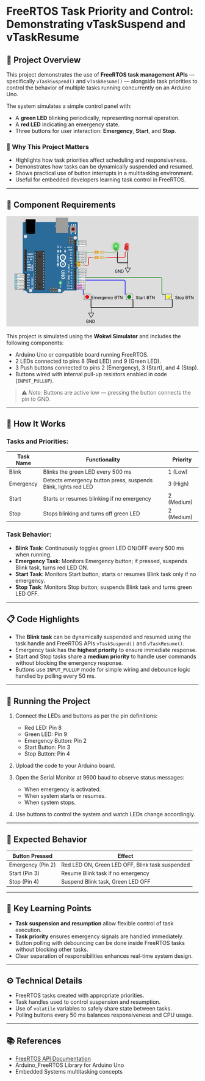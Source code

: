 # FreeRTOS Task Priority and Control: Demonstrating vTaskSuspend and vTaskResume

## 📘 Project Overview

This project demonstrates the use of **FreeRTOS task management APIs** — specifically `vTaskSuspend()` and `vTaskResume()` — alongside task priorities to control the behavior of multiple tasks running concurrently on an Arduino Uno.

The system simulates a simple control panel with:

- A **green LED** blinking periodically, representing normal operation.
- A **red LED** indicating an emergency state.
- Three buttons for user interaction: **Emergency**, **Start**, and **Stop**.

### 🔎 Why This Project Matters

- Highlights how task priorities affect scheduling and responsiveness.
- Demonstrates how tasks can be dynamically suspended and resumed.
- Shows practical use of button interrupts in a multitasking environment.
- Useful for embedded developers learning task control in FreeRTOS.

---

## 🧰 Component Requirements

![Circuit Diagram](circuit.png)

This project is simulated using the **Wokwi Simulator** and includes the following components:

- Arduino Uno or compatible board running FreeRTOS.
- 2 LEDs connected to pins 8 (Red LED) and 9 (Green LED).
- 3 Push buttons connected to pins 2 (Emergency), 3 (Start), and 4 (Stop).
- Buttons wired with internal pull-up resistors enabled in code (`INPUT_PULLUP`).

> ⚠️ *Note*: Buttons are active low — pressing the button connects the pin to GND.

---

## 🔄 How It Works

### Tasks and Priorities:

| Task Name    | Functionality                                | Priority |
|--------------|---------------------------------------------|----------|
| Blink        | Blinks the green LED every 500 ms            | 1 (Low)  |
| Emergency    | Detects emergency button press, suspends Blink, lights red LED | 3 (High) |
| Start        | Starts or resumes blinking if no emergency   | 2 (Medium)|
| Stop         | Stops blinking and turns off green LED       | 2 (Medium)|

### Task Behavior:

- **Blink Task**: Continuously toggles green LED ON/OFF every 500 ms when running.
- **Emergency Task**: Monitors Emergency button; if pressed, suspends Blink task, turns red LED ON.
- **Start Task**: Monitors Start button; starts or resumes Blink task only if no emergency.
- **Stop Task**: Monitors Stop button; suspends Blink task and turns green LED OFF.

---

## 📋 Code Highlights

- The **Blink task** can be dynamically suspended and resumed using the task handle and FreeRTOS APIs `vTaskSuspend()` and `vTaskResume()`.
- Emergency task has the **highest priority** to ensure immediate response.
- Start and Stop tasks share a **medium priority** to handle user commands without blocking the emergency response.
- Buttons use `INPUT_PULLUP` mode for simple wiring and debounce logic handled by polling every 50 ms.

---

## 🔧 Running the Project

1. Connect the LEDs and buttons as per the pin definitions:
   - Red LED: Pin 8
   - Green LED: Pin 9
   - Emergency Button: Pin 2
   - Start Button: Pin 3
   - Stop Button: Pin 4

2. Upload the code to your Arduino board.

3. Open the Serial Monitor at 9600 baud to observe status messages:
   - When emergency is activated.
   - When system starts or resumes.
   - When system stops.

4. Use buttons to control the system and watch LEDs change accordingly.

---

## 🚦 Expected Behavior

| Button Pressed       | Effect                                      |
|----------------------|---------------------------------------------|
| Emergency (Pin 2)     | Red LED ON, Green LED OFF, Blink task suspended |
| Start (Pin 3)         | Resume Blink task if no emergency            |
| Stop (Pin 4)          | Suspend Blink task, Green LED OFF           |

---

## 🧠 Key Learning Points

- **Task suspension and resumption** allow flexible control of task execution.
- **Task priority** ensures emergency signals are handled immediately.
- Button polling with debouncing can be done inside FreeRTOS tasks without blocking other tasks.
- Clear separation of responsibilities enhances real-time system design.

---

## ⚙️ Technical Details

- FreeRTOS tasks created with appropriate priorities.
- Task handles used to control suspension and resumption.
- Use of `volatile` variables to safely share state between tasks.
- Polling buttons every 50 ms balances responsiveness and CPU usage.

---

## 📚 References

- [FreeRTOS API Documentation](https://www.freertos.org/a00106.html)
- Arduino_FreeRTOS Library for Arduino Uno
- Embedded Systems multitasking concepts
